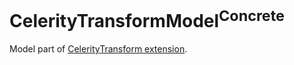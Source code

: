 # CelerityTransformModel<sup>Concrete</sup>

Model part of [CelerityTransform extension](../Celerity/README.md#celeritytransform).
